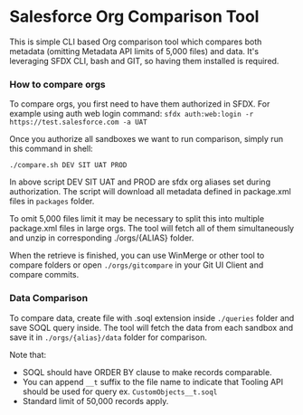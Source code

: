 # Salesforce Org Comparison Tool

This is simple CLI based Org comparison tool which compares both metadata (omitting Metadata API limits of 5,000 files) and data.
It's leveraging SFDX CLI, bash and GIT, so having them installed is required.


### How to compare orgs
To compare orgs, you first need to have them authorized in SFDX. For example using auth web login command: `sfdx auth:web:login -r https://test.salesforce.com -a UAT`

Once you authorize all sandboxes we want to run comparison, simply run this command in shell:

```shell
./compare.sh DEV SIT UAT PROD
```
In above script DEV SIT UAT and PROD are sfdx org aliases set during authorization.
The script will download all metadata defined in package.xml files in `packages` folder. 

To omit 5,000 files limit it may be necessary to split this into multiple package.xml files in large orgs.
The tool will fetch all of them simultaneously and unzip in corresponding ./orgs/{ALIAS} folder.

When the retrieve is finished, you can use WinMerge or other tool to compare folders or open `./orgs/gitcompare` in your Git UI Client and compare commits.


### Data Comparison
To compare data, create file with .soql extension inside `./queries` folder and save SOQL query inside. 
The tool will fetch the data from each sandbox and save it in `./orgs/{alias}/data` folder for comparison.

Note that:
* SOQL should have ORDER BY clause to make records comparable.
* You can append `__t` suffix to the file name to indicate that Tooling API should be used for query ex.  `CustomObjects__t.soql`
* Standard limit of 50,000 records apply.